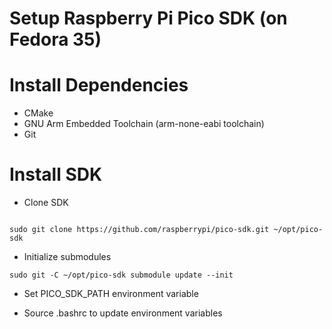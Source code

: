 # Setup Raspberry Pi Pico SDK (on Fedora 35)

# Install Dependencies
- CMake
- GNU Arm Embedded Toolchain (arm-none-eabi toolchain)
- Git

# Install SDK
- Clone SDK
```
	
sudo git clone https://github.com/raspberrypi/pico-sdk.git ~/opt/pico-sdk
```

- Initialize submodules
```
sudo git -C ~/opt/pico-sdk submodule update --init
```

- Set PICO_SDK_PATH environment variable

- Source .bashrc to update environment variables
